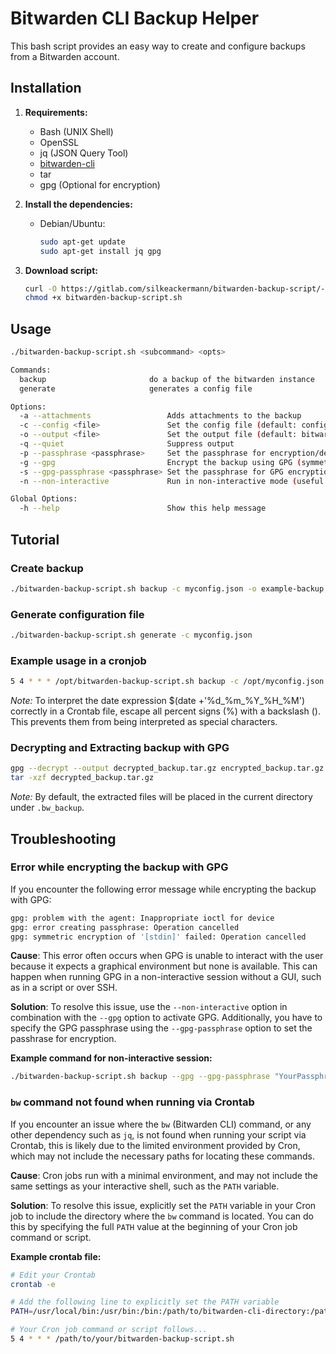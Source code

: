 # Bitwarden CLI Backup Helper

This bash script provides an easy way to create and configure backups from a Bitwarden account. 

## Installation

1. **Requirements:**
   - Bash (UNIX Shell)
   - OpenSSL
   - jq (JSON Query Tool)
   - [bitwarden-cli](https://bitwarden.com/help/cli/#tab-native-executable-bI3gMs3A3z4pl0fwvRie9)
   - tar
   - gpg (Optional for encryption)

2. **Install the dependencies:**

   - Debian/Ubuntu:

     ```bash
     sudo apt-get update
     sudo apt-get install jq gpg
     ```

3. **Download script:**

   ```bash
   curl -O https://gitlab.com/silkeackermann/bitwarden-backup-script/-/raw/main/bitwarden-backup-script.sh
   chmod +x bitwarden-backup-script.sh
   ```

## Usage

```bash
./bitwarden-backup-script.sh <subcommand> <opts>

Commands:
  backup                       do a backup of the bitwarden instance
  generate                     generates a config file

Options:
  -a --attachments                 Adds attachments to the backup
  -c --config <file>               Set the config file (default: config.json)
  -o --output <file>               Set the output file (default: bitwarden_backup_<timestamp>.tar.gz)
  -q --quiet                       Suppress output
  -p --passphrase <passphrase>     Set the passphrase for encryption/decryption of the config file (only recommended in secure environments)
  -g --gpg                         Encrypt the backup using GPG (symmetric encryption)
  -s --gpg-passphrase <passphrase> Set the passphrase for GPG encryption
  -n --non-interactive             Run in non-interactive mode (useful for cron jobs)

Global Options:
  -h --help                        Show this help message
```

## Tutorial

### Create backup

```bash
./bitwarden-backup-script.sh backup -c myconfig.json -o example-backup
```

### Generate configuration file

```bash
./bitwarden-backup-script.sh generate -c myconfig.json
```

### Example usage in a cronjob

```bash
5 4 * * * /opt/bitwarden-backup-script.sh backup -c /opt/myconfig.json -o "/opt/bw-backup-$(date +'\%d_\%m_\%Y_\%H_\%M')" -n --gpg --gpg-passphrase "YourPassphrase" -p "DecryptConfigPassword"
```
_Note:_ To interpret the date expression $(date +'\%d_\%m_\%Y_\%H_\%M') correctly in a Crontab file, escape all percent signs (%) with a backslash (\). This prevents them from being interpreted as special characters.

### Decrypting and Extracting backup with GPG

```bash
gpg --decrypt --output decrypted_backup.tar.gz encrypted_backup.tar.gz.gpg
tar -xzf decrypted_backup.tar.gz
```
_Note:_ By default, the extracted files will be placed in the current directory under `.bw_backup`. 

## Troubleshooting

### Error while encrypting the backup with GPG

If you encounter the following error message while encrypting the backup with GPG:

```bash
gpg: problem with the agent: Inappropriate ioctl for device
gpg: error creating passphrase: Operation cancelled
gpg: symmetric encryption of '[stdin]' failed: Operation cancelled
```

**Cause**: This error often occurs when GPG is unable to interact with the user because it expects a graphical environment but none is available. This can happen when running GPG in a non-interactive session without a GUI, such as in a script or over SSH.

**Solution**: To resolve this issue, use the `--non-interactive` option in combination with the `--gpg` option to activate GPG. Additionally, you have to specify the GPG passphrase using the `--gpg-passphrase` option to set the passhrase for encryption.

**Example command for non-interactive session:**

```bash
./bitwarden-backup-script.sh backup --gpg --gpg-passphrase "YourPassphrase" --non-interactive --passphrase "DecryptConfigPassword" ...
```

### `bw` command not found when running via Crontab

If you encounter an issue where the `bw` (Bitwarden CLI) command, or any other dependency such as `jq`, is not found when running your script via Crontab, this is likely due to the limited environment provided by Cron, which may not include the necessary paths for locating these commands.

**Cause**: Cron jobs run with a minimal environment, and may not include the same settings as your interactive shell, such as the `PATH` variable.

**Solution**: To resolve this issue, explicitly set the `PATH` variable in your Cron job to include the directory where the `bw` command is located. You can do this by specifying the full `PATH` value at the beginning of your Cron job command or script.

**Example crontab file:**
```bash
# Edit your Crontab
crontab -e

# Add the following line to explicitly set the PATH variable
PATH=/usr/local/bin:/usr/bin:/bin:/path/to/bitwarden-cli-directory:/path/to/jq-directory

# Your Cron job command or script follows...
5 4 * * * /path/to/your/bitwarden-backup-script.sh
```